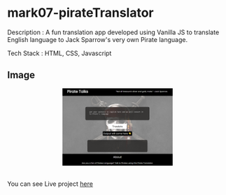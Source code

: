 # mark07-pirateTranslator
 
Description : A fun translation app developed using Vanilla JS to translate English language to Jack Sparrow's very own Pirate language.

Tech Stack : HTML, CSS, Javascript

## Image 
<div align="center">
<img src="https://raw.githubusercontent.com/rushikesh1799/mark07-pirateTranslator/main/images/Pirates1.png" width="50%"/>
</div>

##

You can see Live project [here](https://mark07-piratetranslator.netlify.app/)
